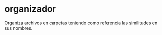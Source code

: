 # organizador
Organiza archivos en carpetas teniendo como referencia las similitudes en sus nombres.
